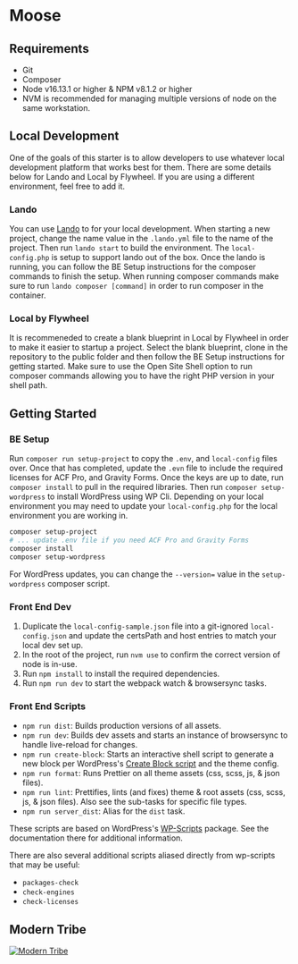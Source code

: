 # Moose

## Requirements

* Git
* Composer
* Node v16.13.1 or higher & NPM v8.1.2 or higher
* NVM is recommended for managing multiple versions of node on the same workstation.

## Local Development

One of the goals of this starter is to allow developers to use whatever local development platform that works best for them. There are some details below for Lando and Local by Flywheel. If you are using a different environment, feel free to add it.

### Lando

You can use [Lando](https://lando.dev/download/) to for your local development. When starting a new project, change the name value in the `.lando.yml` file to the name of the project. Then run `lando start` to build the environment. The `local-config.php` is setup to support lando out of the box. Once the lando is running, you can follow the BE Setup instructions for the composer commands to finish the setup. When running composer commands make sure to run `lando composer [command]` in order to run composer in the container.

### Local by Flywheel

It is recommeneded to create a blank blueprint in Local by Flywheel in order to make it easier to startup a project. Select the blank blueprint, clone in the repository to the public folder and then follow the BE Setup instructions for getting started. Make sure to use the Open Site Shell option to run composer commands allowing you to have the right PHP version in your shell path.

## Getting Started

### BE Setup

Run `composer run setup-project` to copy the `.env`, and `local-config` files over. Once that has completed, update the `.evn` file to include the required licenses for ACF Pro, and Gravity Forms. Once the keys are up to date, run `composer install` to pull in the required libraries.  Then run `composer setup-wordpress` to install WordPress using WP Cli. Depending on your local environment you may need to update your `local-config.php` for the local environment you are working in.

``` bash
composer setup-project
# ... update .env file if you need ACF Pro and Gravity Forms
composer install
composer setup-wordpress
```

For WordPress updates, you can change the `--version=` value in the `setup-wordpress` composer script.

### Front End Dev

1. Duplicate the `local-config-sample.json` file into a git-ignored `local-config.json` and update the certsPath and host entries to match your local dev set up.
1. In the root of the project, run `nvm use` to confirm the correct version of node is in-use.
1. Run `npm install` to install the required dependencies.
1. Run `npm run dev` to start the webpack watch & browsersync tasks.

### Front End Scripts

* `npm run dist`: Builds production versions of all assets.
* `npm run dev`: Builds dev assets and starts an instance of browsersync to handle live-reload for changes.
* `npm run create-block`: Starts an interactive shell script to generate a new block per WordPress's [Create Block script](https://developer.wordpress.org/block-editor/reference-guides/packages/packages-create-block/) and the theme config.
* `npm run format`: Runs Prettier on all theme assets (css, scss, js, & json files).
* `npm run lint`: Prettifies, lints (and fixes) theme & root assets (css, scss, js, & json files). Also see the sub-tasks for specific file types.
* `npm run server_dist`: Alias for the `dist` task.

These scripts are based on WordPress's [WP-Scripts](https://developer.wordpress.org/block-editor/reference-guides/packages/packages-scripts/) package. See the documentation there for additional information.

There are also several additional scripts aliased directly from wp-scripts that may be useful:

* `packages-check`
* `check-engines`
* `check-licenses`

## Modern Tribe

[![Modern Tribe](https://moderntribe-common.s3.us-west-2.amazonaws.com/marketing/ModernTribe-Banner.png)](https://tri.be/contact/)
